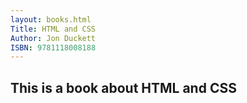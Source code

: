 ```yaml
---
layout: books.html
Title: HTML and CSS
Author: Jon Duckett
ISBN: 9781118008188
---
```


## This is a book about HTML and CSS
